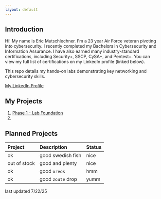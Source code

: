 ```yaml
---
layout: default
---
```


## Introduction

Hi! My name is Eric Mutschlechner. I'm a 23 year Air Force veteran pivoting into cybersecurity. I recently completed my Bachelors in Cybersecurity and Information Assurance. I have also earned many industry-standard certifications, including Security+, SSCP, CySA+, and Pentest+. You can view my full list of certifications on my LinkedIn profile (linked below).

This repo details my hands-on labs demonstrating key networking and cybersecurity skills.

[My LinkedIn Profile](https://www.linkedin.com/in/eric-muts)

## My Projects

1. [Phase 1 - Lab Foundation](./projects/phase_1_lab_foundation/index.md)
2. 

## Planned Projects

| Project        | Description          | Status |
|:-------------|:------------------|:------|
| ok           | good swedish fish | nice  |
| out of stock | good and plenty   | nice  |
| ok           | good `oreos`      | hmm   |
| ok           | good `zoute` drop | yumm  |


last updated 7/22/25
